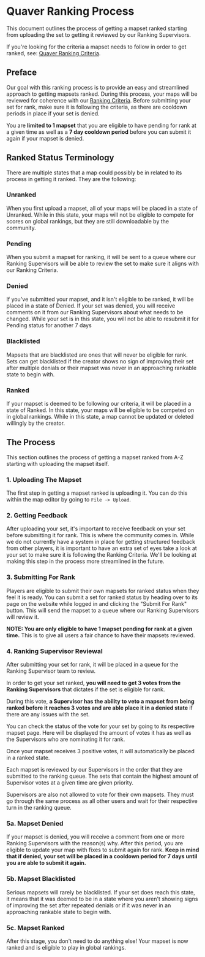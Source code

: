 # Quaver Ranking Process

This document outlines the process of getting a mapset ranked starting from uploading the set to getting it reviewed by our Ranking Supervisors.

If you're looking for the criteria a mapset needs to follow in order to get ranked, see: [Quaver Ranking Criteria](#).

## Preface

Our goal with this ranking process is to provide an easy and streamlined approach to getting mapsets ranked. During this process, your maps will be reviewed for coherence with our [Ranking Criteria](#). Before submitting your set for rank, make sure it is following the criteria, as there are cooldown periods in place if your set is denied.

You are **limited to 1 mapset** that you are eligible to have pending for rank at a given time as well as a **7 day cooldown period** before you can submit it again if your mapset is denied.

## Ranked Status Terminology

There are multiple states that a map could possibly be in related to its process in getting it ranked. They are the following:

### Unranked

When you first upload a mapset, all of your maps will be placed in a state of Unranked. While in this state, your maps will not be eligible to compete for scores on global rankings, but they are still downloadable by the community.

### Pending

When you submit a mapset for ranking, it will be sent to a queue where our Ranking Supervisors will be able to review the set to make sure it aligns with our Ranking Criteria. 

### Denied

If you've submitted your mapset, and it isn't eligible to be ranked, it will be placed in a state of Denied. If your set was denied, you will receive comments on it from our Ranking Supervisors about what needs to be changed. While your set is in this state, you will not be able to resubmit it for Pending status for another 7 days

### Blacklisted

Mapsets that are blacklisted are ones that will never be eligible for rank. Sets can get blacklisted if the creator shows no sign of improving their set after multiple denials or their mapset was never in an approaching rankable state to begin with.

### Ranked

If your mapset is deemed to be following our criteria, it will be placed in a state of Ranked. In this state, your maps will be eligible to be competed on in global rankings. While in this state, a map cannot be updated or deleted willingly by the creator.

## The Process

This section outlines the process of getting a mapset ranked from A-Z starting with uploading the mapset itself.

### 1. Uploading The Mapset

The first step in getting a mapset ranked is uploading it. You can do this within the map editor by going to `File -> Upload`.

### 2. Getting Feedback

After uploading your set, it's important to receive feedback on your set before submitting it for rank. This is where the community comes in. While we do not currently have a system in place for getting structured feedback from other players, it is important to have an extra set of eyes take a look at your set to make sure it is following the Ranking Criteria. We'll be looking at making this step in the process more streamlined in the future.

### 3. Submitting For Rank

Players are eligible to submit their own mapsets for ranked status when they feel it is ready. You can submit a set for ranked status by heading over to its page on the website while logged in and clicking the "Submit For Rank" button. This will send the mapset to a queue where our Ranking Supervisors will review it.

**NOTE: You are only eligible to have 1 mapset pending for rank at a given time.** This is to give all users a fair chance to have their mapsets reviewed. 

### 4. Ranking Supervisor Reviewal

After submitting your set for rank, it will be placed in a queue for the Ranking Supervisor team to review. 

In order to get your set ranked, **you will need to get 3 votes from the Ranking Supervisors** that dictates if the set is eligible for rank. 

During this vote, **a Supervisor has the ability to veto a mapset from being ranked before it reaches 3 votes and are able place it in a denied state** if there are any issues with the set.

You can check the status of the vote for your set by going to its respective mapset page. Here will be displayed the amount of votes it has as well as the Supervisors who are nominating it for rank.

Once your mapset receives 3 positive votes, it will automatically be placed in a ranked state.

Each mapset is reviewed by our Supervisors in the order that they are submitted to the ranking queue. The sets that contain the highest amount of Supervisor votes at a given time are given priority. 

Supervisors are also not allowed to vote for their own mapsets. They must go through the same process as all other users and wait for their respective turn in the ranking queue.

### 5a. Mapset Denied

If your mapset is denied, you will receive a comment from one or more Ranking Supervisors with the reason(s) why. After this period, you are eligible to update your map with fixes to submit again for rank. **Keep in mind that if denied, your set will be placed in a cooldown period for 7 days until you are able to submit it again.**

### 5b. Mapset Blacklisted

Serious mapsets will rarely be blacklisted. If your set does reach this state, it means that it was deemed to be in a state where you aren't showing signs of improving the set after repeated denials or if it was never in an approaching rankable state to begin with. 

### 5c. Mapset Ranked

After this stage, you don't need to do anything else! Your mapset is now ranked and is eligible to play in global rankings.